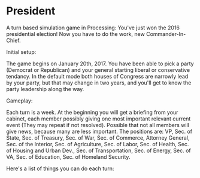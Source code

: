 # President
A turn based simulation game in Processing: You've just won the 2016 presidential election! Now you have to do the work, new Commander-In-Chief.

Initial setup:

  The game begins on January 20th, 2017. You have been able to pick a party (Democrat or Republican) and your general starting liberal or conservative tendancy. In the default mode both houses of Congress are narrowly lead by your party, but that may change in two years, and you'll get to know the party leadership along the way.

Gameplay:

  Each turn is a week. At the beginning you will get a briefing from your cabinet, each member possibly giving one most important relevant current event (They may repeat if not resolved). Possible that not all members will give news, because many are less important. 
    The positions are: VP, Sec. of State, Sec. of Treasury, Sec. of War, Sec. of Commerce, Attorney General, Sec. of the Interior, Sec. of Agriculture, Sec. of Labor, Sec. of Health, Sec. of Housing and Urban Dev., Sec. of Transportation, Sec. of Energy, Sec. of VA, Sec. of Education, Sec. of Homeland Security.
  
  Here's a list of things you can do each turn:
  
